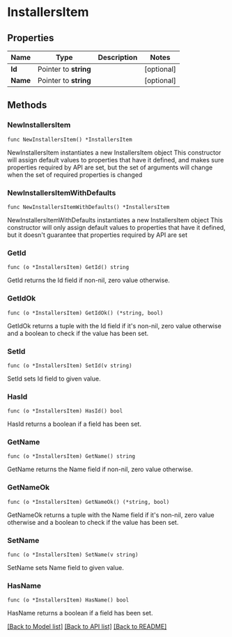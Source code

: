 # InstallersItem

## Properties

Name | Type | Description | Notes
------------ | ------------- | ------------- | -------------
**Id** | Pointer to **string** |  | [optional] 
**Name** | Pointer to **string** |  | [optional] 

## Methods

### NewInstallersItem

`func NewInstallersItem() *InstallersItem`

NewInstallersItem instantiates a new InstallersItem object
This constructor will assign default values to properties that have it defined,
and makes sure properties required by API are set, but the set of arguments
will change when the set of required properties is changed

### NewInstallersItemWithDefaults

`func NewInstallersItemWithDefaults() *InstallersItem`

NewInstallersItemWithDefaults instantiates a new InstallersItem object
This constructor will only assign default values to properties that have it defined,
but it doesn't guarantee that properties required by API are set

### GetId

`func (o *InstallersItem) GetId() string`

GetId returns the Id field if non-nil, zero value otherwise.

### GetIdOk

`func (o *InstallersItem) GetIdOk() (*string, bool)`

GetIdOk returns a tuple with the Id field if it's non-nil, zero value otherwise
and a boolean to check if the value has been set.

### SetId

`func (o *InstallersItem) SetId(v string)`

SetId sets Id field to given value.

### HasId

`func (o *InstallersItem) HasId() bool`

HasId returns a boolean if a field has been set.

### GetName

`func (o *InstallersItem) GetName() string`

GetName returns the Name field if non-nil, zero value otherwise.

### GetNameOk

`func (o *InstallersItem) GetNameOk() (*string, bool)`

GetNameOk returns a tuple with the Name field if it's non-nil, zero value otherwise
and a boolean to check if the value has been set.

### SetName

`func (o *InstallersItem) SetName(v string)`

SetName sets Name field to given value.

### HasName

`func (o *InstallersItem) HasName() bool`

HasName returns a boolean if a field has been set.


[[Back to Model list]](../README.md#documentation-for-models) [[Back to API list]](../README.md#documentation-for-api-endpoints) [[Back to README]](../README.md)


